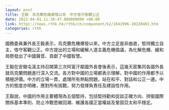 ```yaml
---
layout: post
title: 王毅︰烏克蘭危機爆發以來　中方恪守客觀公正
date: 2022-04-01 11:30:47.000000000 +08:00
link: https://news.rthk.hk/rthk/ch/component/k2/1641996-20220401.htm
categories: rthk
---
```


國務委員兼外長王毅表示，烏克蘭危機爆發以來，中方立足是非曲直，堅持獨立自主，恪守客觀公正。中方提出的立場和緩解人道主義危機倡議，為化解危機、緩和局勢發出了中國聲音、貢獻了中國智慧。

王毅在安徽屯溪主持召開第三次阿富汗鄰國外長會後表示，這幾天密集同各國外長就烏克蘭問題進行深入交流。各方對中國的立場都表示理解，對中國的作用都予以積極評價。中方的立場一貫，處理所有熱點問題，站在和平、對話和公正一邊。中方的態度亦明確，應對所有挑戰，努力發揮負責任及建設性作用。

王毅說，中國的作用主要體現為五個堅持，包括堅持勸和促談正確方向、捍衛國際關係基本準則、防止冷戰思維回潮、維護各國正當權益及鞏固亞太和平穩定。
